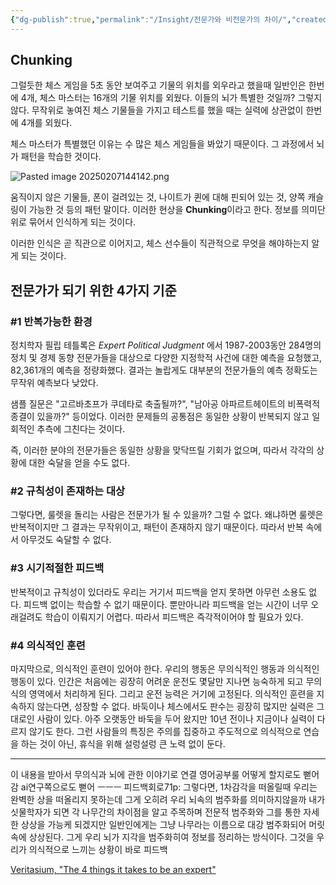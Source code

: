 ```yaml
---
{"dg-publish":true,"permalink":"/Insight/전문가와 비전문가의 차이/","created":"2024-11-15T15:47:26.000+09:00","updated":"2025-02-08T01:06:42.651+09:00"}
---
```


## Chunking
그럴듯한 체스 게임을 5초 동안 보여주고 기물의 위치를 외우라고 했을때 일반인은 한번에 4개, 체스 마스터는 16개의 기물 위치를 외웠다. 이들의 뇌가 특별한 것일까? 그렇지 않다.
무작위로 놓여진 체스 기물들을 가지고 테스트를 했을 때는 실력에 상관없이 한번에 4개를 외웠다.

체스 마스터가 특별했던 이유는 수 많은 체스 게임들을 봐았기 때문이다.
그 과정에서 뇌가 패턴을 학습한 것이다.

![Pasted image 20250207144142.png](/img/user/z-Attached%20Files/Pasted%20image%2020250207144142.png)

움직이지 않은 기물들, 폰이 걸려있는 것, 나이트가 퀸에 대해 핀되어 있는 것, 양쪽 캐슬링이 가능한 것 등의 패턴 말이다. 이러한 현상을 **Chunking**이라고 한다. 정보를 의미단위로 묶어서 인식하게 되는 것이다.

이러한 인식은 곧 직관으로 이어지고, 체스 선수들이 직관적으로 무엇을 해야하는지 알게 되는 것이다.

## 전문가가 되기 위한 4가지 기준

### \#1 반복가능한 환경
정치학자 필립 테틀록은 _Expert Political Judgment_ 에서 1987-2003동안 284명의 정치 및 경제 동향 전문가들을 대상으로 다양한 지정학적 사건에 대한 예측을 요청했고, 82,361개의 예측을 정량화했다. 결과는 놀랍게도 대부분의 전문가들의 예측 정확도는 무작위 예측보다 낮았다.

샘플 질문은 "고르바초프가 쿠데타로 축출될까?", "남아공 아파르트헤이트의 비폭력적 종결이 있을까?" 등이었다. 이러한 문제들의 공통점은 동일한 상황이 반복되지 않고 일회적인 추측에 그친다는 것이다.

즉, 이러한 분야의 전문가들은 동일한 상황을 맞닥뜨릴 기회가 없으며, 따라서 각각의 상황에 대한 숙달을 얻을 수도 없다.

### \#2 규칙성이 존재하는 대상
그렇다면, 룰렛을 돌리는 사람은 전문가가 될 수 있을까?
그럴 수 없다. 왜냐하면 룰렛은 반복적이지만 그 결과는 무작위이고, 패턴이 존재하지 않기 때문이다.
따라서 반복 속에서 아무것도 숙달할 수 없다.

### \#3 시기적절한 피드백
반복적이고 규칙성이 있더라도 우리는 거기서 피드백을 얻지 못하면 아무런 소용도 없다. 피드백 없이는 학습할 수 없기 때문이다. 뿐만아니라 피드백을 얻는 시간이 너무 오래걸려도 학습이 이뤄지기 어렵다. 따라서 피드백은 즉각적이어야 할 필요가 있다.

### \#4 의식적인 훈련
마지막으로, 의식적인 훈련이 있어야 한다. 우리의 행동은 무의식적인 행동과 의식적인 행동이 있다. 인간은 처음에는 굉장히 어려운 운전도 몇달만 지나면 능숙하게 되고 무의식의 영역에서 처리하게 된다. 그리고 운전 능력은 거기에 고정된다. 의식적인 훈련을 지속하지 않는다면, 성장할 수 없다. 바둑이나 체스에서도 판수는 굉장히 많지만 실력은 그대로인 사람이 있다. 아주 오랫동안 바둑을 두어 왔지만 10년 전이나 지금이나 실력이 다르지 않기도 한다. 그런 사람들의 특징은 주의를 집중하고 주도적으로 의식적으로 연습을 하는 것이 아닌, 휴식을 위해 설렁설렁 큰 노력 없이 둔다.

---

이 내용을 받아서 무의식과 뇌에 관한 이야기로 연결
영어공부룰 어떻게 할지로도 뻗어감
ai연구쪽으로도 뻗어
ㅡㅡㅡ
피드백회로71p: 그렇다면, 1차감각을 떠올릴때 우리는 완벽한 상을 떠올리지 못하는데 그게 오히려 우리 뇌속의 범주화를 의미하지않을까 내가 싯물학자가 되면 각 나무간의 차이점을 알고 주목하며 전문적 범주화와 그를 통한 자세한 상상을 가능케 되겠지만 일반인에게는 그냥 나무라는 이름으로 대강 범주화되어 머릿속에 상상된다. 그게 우리 뇌가 지각을 범주화히여 정보를 정리하는 방식이다. 그것을 우리가 의식적으로 느끼는 상황이 바로 피드백



[Veritasium, "The 4 things it takes to be an expert"](https://www.youtube.com/watch?v=5eW6Eagr9XA&t=199s)
